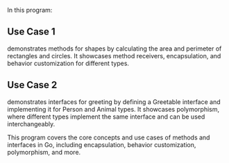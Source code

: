 In this program:

## Use Case 1 
demonstrates methods for shapes by calculating the area and perimeter of rectangles and circles. It showcases method receivers, encapsulation, and behavior customization for different types.

## Use Case 2
demonstrates interfaces for greeting by defining a Greetable interface and implementing it for Person and Animal types. It showcases polymorphism, where different types implement the same interface and can be used interchangeably.

This program covers the core concepts and use cases of methods and interfaces in Go, including encapsulation, behavior customization, polymorphism, and more.